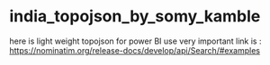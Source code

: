 # india_topojson_by_somy_kamble
here is light weight topojson for power BI use
very important link is : 
https://nominatim.org/release-docs/develop/api/Search/#examples
